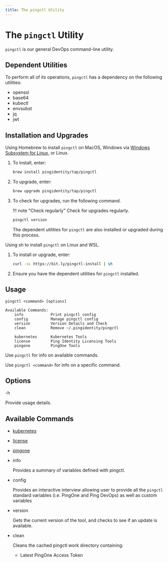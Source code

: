 ```yaml
---
title: The pingctl Utility
---
```

# The `pingctl` Utility

`pingctl` is our general DevOps command-line utility.

## Dependent Utilities

To perform all of its operations, `pingctl` has a dependency on the following utilities:

* openssl
* base64
* kubectl
* envsubst
* jq
* jwt

## Installation and Upgrades

Using Homebrew to install `pingctl` on MacOS, Windows via [Windows Subsystem for Linux](https://docs.microsoft.com/en-us/windows/wsl/install), or Linux.

1. To install, enter:

    ```sh
    brew install pingidentity/tap/pingctl
    ```

1. To upgrade, enter:

    ```sh
    brew upgrade pingidentity/tap/pingctl
    ```

1. To check for upgrades, run the following command.

    !!! note "Check regularly"
        Check for upgrades regularly.

    ```sh
    pingctl version
    ```

    The dependent utilities for `pingctl` are also installed or upgraded during this process.

Using sh to install `pingctl` on Linux and WSL.

1. To install or upgrade, enter:
    ```sh
    curl -sL https://bit.ly/pingctl-install | sh
    ```

1. Ensure you have the dependent utilities for `pingctl` installed.

## Usage

    pingctl <command> [options]

    Available Commands:
        info            Print pingctl config
        config          Manage pingctl config
        version         Version Details and Check
        clean           Remove ~/.pingidentity/pingctl

        kubernetes      Kubernetes Tools
        license         Ping Identity Licensing Tools
        pingone         PingOne Tools

Use `pingctl` for info on available commands.

Use `pingctl <command>` for info on a specific command.

## Options

   -h

Provide usage details.

## Available Commands

* [kubernetes](commands/kubernetes)
* [license](commands/license)
* [pingone](commands/pingone.md)
* info

    Provides a summary of variables defined with pingctl.

* config

    Provides an interactive interview allowing user to provide all the `pingctl` standard
    variables (i.e. PingOne and Ping DevOps) as well as custom variables

* version

    Gets the current version of the tool, and checks to see if an update is available.

* clean

    Cleans the cached pingctl work directory containing:

    * Latest PingOne Access Token
